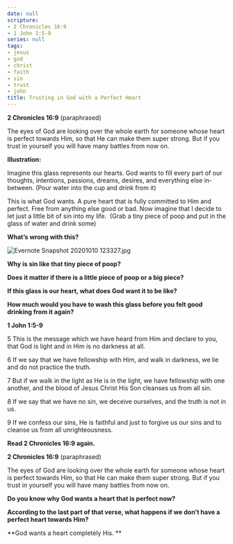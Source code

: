 ```yaml
---
date: null
scripture:
- 2 Chronicles 16:9
- 1 John 1:5-9
series: null
tags:
- jesus
- god
- christ
- faith
- sin
- trust
- john
title: Trusting in God with a Perfect Heart
---
```



**2 Chronicles 16:9** (paraphrased)

The eyes of God are looking over the whole earth for someone whose heart is perfect towards Him, so that He can make them super strong. But if you trust in yourself you will have many battles from now on.

**Illustration:**

Imagine this glass represents our hearts. God wants to fill every part of our thoughts, intentions, passions, dreams, desires, and everything else in-between. (Pour water into the cup and drink from it)

This is what God wants. A pure heart that is fully committed to Him and perfect. Free from anything else good or bad. Now imagine that I decide to let just a little bit of sin into my life.  (Grab a tiny piece of poop and put in the glass of water and drink some)

**What’s wrong with this?**

![Evernote Snapshot 20201010 123327.jpg](Evernote%20Snapshot%2020201010%20123327.jpg)

**Why is sin like that tiny piece of poop?**

**Does it matter if there is a little piece of poop or a big piece?**

**If this glass is our heart, what does God want it to be like?**

**How much would you have to wash this glass before you felt good drinking from it again?**

**1 John 1:5-9**

5 This is the message which we have heard from Him and declare to you, that God is light and in Him is no darkness at all.

6 If we say that we have fellowship with Him, and walk in darkness, we lie and do not practice the truth.

7 But if we walk in the light as He is in the light, we have fellowship with one another, and the blood of Jesus Christ His Son cleanses us from all sin.

8 If we say that we have no sin, we deceive ourselves, and the truth is not in us.

9 If we confess our sins, He is faithful and just to forgive us our sins and to cleanse us from all unrighteousness.

**Read 2 Chronicles 16:9 again.**

**2 Chronicles 16:9** (paraphrased)

The eyes of God are looking over the whole earth for someone whose heart is perfect towards Him, so that He can make them super strong. But if you trust in yourself you will have many battles from now on.

**Do you know why God wants a heart that is perfect now?**

**According to the last part of that verse, what happens if we don’t have a perfect heart towards Him?**

**God wants a heart completely His. **